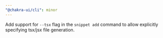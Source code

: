 ```yaml
---
"@chakra-ui/cli": minor
---
```


Add support for `--tsx` flag in the `snippet add` command to allow explicitly
specifying tsx/jsx file generation.
